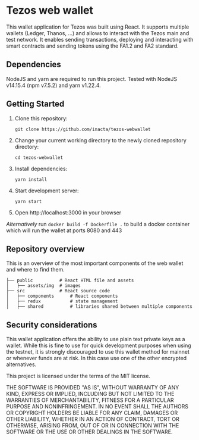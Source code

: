 # Tezos web wallet

This wallet application for Tezos was built using React. It supports multiple wallets (Ledger, Thanos, ...) and allows to interact with the Tezos main and test network. It enables sending transactions, deploying and interacting with smart contracts and sending tokens using the FA1.2 and FA2 standard.

## Dependencies

NodeJS and yarn are required to run this project. Tested with NodeJS v14.15.4 (npm v7.5.2) and yarn v1.22.4.

## Getting Started

1. Clone this repository:

   `git clone https://github.com/inacta/tezos-webwallet`

2. Change your current working directory to the newly cloned repository directory:

   `cd tezos-webwallet`

3. Install dependencies:

   `yarn install`

4. Start development server:

   `yarn start`

5. Open http://localhost:3000 in your browser

_Alternatively_ run `docker build -f Dockerfile .` to build a docker container which will run the wallet at ports 8080 and 443

## Repository overview

This is an overview of the most important components of the web wallet and where to find them.

    ├── public          # React HTML file and assets
    │   ├── assets/img  # images
    ├── src             # React source code
    │   ├── components      # React components
    │   ├── redux           # state management
    │   ├── shared          # libraries shared between multiple components

## Security considerations

This wallet application offers the ability to use plain text private keys as a wallet. While this is fine to use for quick development purposes when using the testnet, it is strongly discouraged to use this wallet method for mainnet or whenever funds are at risk. In this case use one of the other encrypted alternatives.

This project is licensed under the terms of the MIT license.

THE SOFTWARE IS PROVIDED "AS IS", WITHOUT WARRANTY OF ANY KIND, EXPRESS OR
IMPLIED, INCLUDING BUT NOT LIMITED TO THE WARRANTIES OF MERCHANTABILITY,
FITNESS FOR A PARTICULAR PURPOSE AND NONINFRINGEMENT. IN NO EVENT SHALL THE
AUTHORS OR COPYRIGHT HOLDERS BE LIABLE FOR ANY CLAIM, DAMAGES OR OTHER
LIABILITY, WHETHER IN AN ACTION OF CONTRACT, TORT OR OTHERWISE, ARISING FROM,
OUT OF OR IN CONNECTION WITH THE SOFTWARE OR THE USE OR OTHER DEALINGS IN THE
SOFTWARE.
